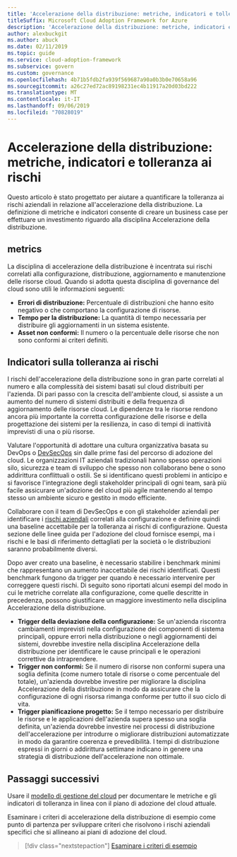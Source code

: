 ```yaml
---
title: 'Accelerazione della distribuzione: metriche, indicatori e tolleranza ai rischi'
titleSuffix: Microsoft Cloud Adoption Framework for Azure
description: 'Accelerazione della distribuzione: metriche, indicatori e tolleranza ai rischi'
author: alexbuckgit
ms.author: abuck
ms.date: 02/11/2019
ms.topic: guide
ms.service: cloud-adoption-framework
ms.subservice: govern
ms.custom: governance
ms.openlocfilehash: 4b71b5fdb2fa939f569687a90a0b3b0e70658a96
ms.sourcegitcommit: a26c27ed72ac89198231ec4b11917a20d03bd222
ms.translationtype: MT
ms.contentlocale: it-IT
ms.lasthandoff: 09/06/2019
ms.locfileid: "70828019"
---
```

# <a name="deployment-acceleration-metrics-indicators-and-risk-tolerance"></a>Accelerazione della distribuzione: metriche, indicatori e tolleranza ai rischi

Questo articolo è stato progettato per aiutare a quantificare la tolleranza ai rischi aziendali in relazione all'accelerazione della distribuzione. La definizione di metriche e indicatori consente di creare un business case per effettuare un investimento riguardo alla disciplina Accelerazione della distribuzione.

## <a name="metrics"></a>metrics

La disciplina di accelerazione della distribuzione è incentrata sui rischi correlati alla configurazione, distribuzione, aggiornamento e manutenzione delle risorse cloud. Quando si adotta questa disciplina di governance del cloud sono utili le informazioni seguenti:

- **Errori di distribuzione:** Percentuale di distribuzioni che hanno esito negativo o che comportano la configurazione di risorse.
- **Tempo per la distribuzione:** La quantità di tempo necessaria per distribuire gli aggiornamenti in un sistema esistente.
- **Asset non conformi:** Il numero o la percentuale delle risorse che non sono conformi ai criteri definiti.

## <a name="risk-tolerance-indicators"></a>Indicatori sulla tolleranza ai rischi

I rischi dell'accelerazione della distribuzione sono in gran parte correlati al numero e alla complessità dei sistemi basati sul cloud distribuiti per l'azienda. Di pari passo con la crescita dell'ambiente cloud, si assiste a un aumento del numero di sistemi distribuiti e della frequenza di aggiornamento delle risorse cloud. Le dipendenze tra le risorse rendono ancora più importante la corretta configurazione delle risorse e della progettazione dei sistemi per la resilienza, in caso di tempi di inattività imprevisti di una o più risorse.

<!-- "en-us" location is required for the URL below. -->

Valutare l'opportunità di adottare una cultura organizzativa basata su DevOps o [DevSecOps](https://www.microsoft.com/en-us/securityengineering/devsecops) sin dalle prime fasi del percorso di adozione del cloud. Le organizzazioni IT aziendali tradizionali hanno spesso operazioni silo, sicurezza e team di sviluppo che spesso non collaborano bene o sono addirittura conflittuali o ostili. Se si identificano questi problemi in anticipo e si favorisce l'integrazione degli stakeholder principali di ogni team, sarà più facile assicurare un'adozione del cloud più agile mantenendo al tempo stesso un ambiente sicuro e gestito in modo efficiente.

Collaborare con il team di DevSecOps e con gli stakeholder aziendali per identificare i [rischi aziendali](business-risks.md) correlati alla configurazione e definire quindi una baseline accettabile per la tolleranza ai rischi di configurazione. Questa sezione delle linee guida per l'adozione del cloud fornisce esempi, ma i rischi e le basi di riferimento dettagliati per la società o le distribuzioni saranno probabilmente diversi.

Dopo aver creato una baseline, è necessario stabilire i benchmark minimi che rappresentano un aumento inaccettabile dei rischi identificati. Questi benchmark fungono da trigger per quando è necessario intervenire per correggere questi rischi. Di seguito sono riportati alcuni esempi del modo in cui le metriche correlate alla configurazione, come quelle descritte in precedenza, possono giustificare un maggiore investimento nella disciplina Accelerazione della distribuzione.

- **Trigger della deviazione della configurazione:** Se un'azienda riscontra cambiamenti imprevisti nella configurazione dei componenti di sistema principali, oppure errori nella distribuzione o negli aggiornamenti dei sistemi, dovrebbe investire nella disciplina Accelerazione della distribuzione per identificare le cause principali e le operazioni correttive da intraprendere.
- **Trigger non conformi:** Se il numero di risorse non conformi supera una soglia definita (come numero totale di risorse o come percentuale del totale), un'azienda dovrebbe investire per migliorare la disciplina Accelerazione della distribuzione in modo da assicurare che la configurazione di ogni risorsa rimanga conforme per tutto il suo ciclo di vita.
- **Trigger pianificazione progetto:** Se il tempo necessario per distribuire le risorse e le applicazioni dell'azienda supera spesso una soglia definita, un'azienda dovrebbe investire nei processi di distribuzione dell'accelerazione per introdurre o migliorare distribuzioni automatizzate in modo da garantire coerenza e prevedibilità. I tempi di distribuzione espressi in giorni o addirittura settimane indicano in genere una strategia di distribuzione dell'accelerazione non ottimale.

## <a name="next-steps"></a>Passaggi successivi

Usare il [modello di gestione del cloud](./template.md) per documentare le metriche e gli indicatori di tolleranza in linea con il piano di adozione del cloud attuale.

Esaminare i criteri di accelerazione della distribuzione di esempio come punto di partenza per sviluppare criteri che risolvono i rischi aziendali specifici che si allineano ai piani di adozione del cloud.

> [!div class="nextstepaction"]
> [Esaminare i criteri di esempio](./policy-statements.md)
